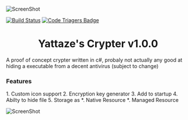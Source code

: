 ![ScreenShot](http://www.freeiconspng.com/uploads/encryption-icon-11.png)  
  
[![Build Status](https://travis-ci.org/Tlgyt/Crypter.svg?branch=master)](https://travis-ci.org/Tlgyt/Crypter)   [![Code Triagers Badge](https://www.codetriage.com/tlgyt/crypter/badges/users.svg)](https://www.codetriage.com/tlgyt/crypter)
  
<h1 align=center>Yattaze's Crypter v1.0.0</h1>  
A proof of concept crypter written in c#, probaly not actually any good 
at hiding a executable from a decent antivirus (subject to change)   
  
<h3>Features</h3>  
1. Custom icon support  
2. Encryption key generator  
3. Add to startup  
4. Abilty to hide file  
5. Storage as  
  *. Native Resource  
  *. Managed Resource  
  
![ScreenShot](http://i.imgur.com/aRZ4lQA.png)  
